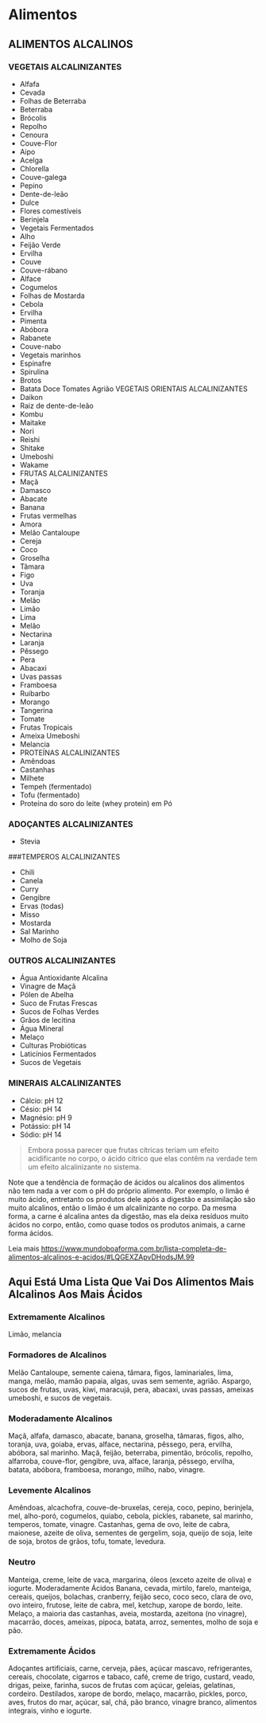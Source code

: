 # Alimentos

## ALIMENTOS ALCALINOS

### VEGETAIS ALCALINIZANTES

- Alfafa
- Cevada
- Folhas de Beterraba
- Beterraba
- Brócolis
- Repolho
- Cenoura
- Couve-Flor
- Aipo
- Acelga
- Chlorella
- Couve-galega
- Pepino
- Dente-de-leão
- Dulce
- Flores comestíveis
- Berinjela
- Vegetais Fermentados
- Alho
- Feijão Verde
- Ervilha
- Couve
- Couve-rábano
- Alface
- Cogumelos
- Folhas de Mostarda
- Cebola
- Ervilha
- Pimenta
- Abóbora
- Rabanete
- Couve-nabo
- Vegetais marinhos
- Espinafre
- Spirulina
- Brotos
- Batata Doce
Tomates
Agrião
VEGETAIS ORIENTAIS ALCALINIZANTES
- Daikon
- Raiz de dente-de-leão
- Kombu
- Maitake
- Nori
- Reishi
- Shitake
- Umeboshi
- Wakame
- FRUTAS ALCALINIZANTES
- Maçã
- Damasco
- Abacate
- Banana
- Frutas vermelhas
- Amora
- Melão Cantaloupe
- Cereja
- Coco
- Groselha
- Tâmara
- Figo
- Uva
- Toranja
- Melão
- Limão
- Lima
- Melão
- Nectarina
- Laranja
- Pêssego
- Pera
- Abacaxi
- Uvas passas
- Framboesa
- Ruibarbo
- Morango
- Tangerina
- Tomate
- Frutas Tropicais
- Ameixa Umeboshi
- Melancia
- PROTEÍNAS ALCALINIZANTES
- Amêndoas
- Castanhas
- Milhete
- Tempeh (fermentado)
- Tofu (fermentado)
- Proteína do soro do leite (whey protein)  em Pó

### ADOÇANTES ALCALINIZANTES
- Stevia

###TEMPEROS ALCALINIZANTES
- Chili
- Canela
- Curry
- Gengibre
- Ervas (todas)
- Misso
- Mostarda
- Sal Marinho
- Molho de Soja

### OUTROS ALCALINIZANTES
- Água Antioxidante Alcalina
- Vinagre de Maçã
- Pólen de Abelha
- Suco de Frutas Frescas
- Sucos de Folhas Verdes
- Grãos de lecitina
- Água Mineral
- Melaço
- Culturas Probióticas
- Laticínios Fermentados
- Sucos de Vegetais

### MINERAIS ALCALINIZANTES
- Cálcio: pH 12
- Césio: pH 14
- Magnésio: pH 9
- Potássio: pH 14
- Sódio: pH 14


> Embora possa parecer que frutas cítricas teriam um efeito acidificante no corpo, o ácido cítrico que elas contêm na verdade tem um efeito alcalinizante no sistema.

Note que a tendência de formação de ácidos ou alcalinos dos alimentos não tem nada a ver com o pH do próprio alimento. Por exemplo, o limão é muito ácido, entretanto os produtos dele após a digestão e assimilação são muito alcalinos, então o limão é um alcalinizante no corpo. Da mesma forma, a carne é alcalina antes da digestão, mas ela deixa resíduos muito ácidos no corpo, então, como quase todos os produtos animais, a carne forma ácidos.

Leia mais https://www.mundoboaforma.com.br/lista-completa-de-alimentos-alcalinos-e-acidos/#LQGEXZApvDHodsJM.99

## Aqui Está Uma Lista Que Vai Dos Alimentos Mais Alcalinos Aos Mais Ácidos

### Extremamente Alcalinos
Limão, melancia

### Formadores de Alcalinos
Melão Cantaloupe, semente caiena, tâmara, figos, laminariales, lima, manga, melão, mamão papaia, algas, uvas sem semente, agrião.
Aspargo, sucos de frutas, uvas, kiwi, maracujá, pera, abacaxi, uvas passas, ameixas umeboshi, e sucos de vegetais.

### Moderadamente Alcalinos
Maçã, alfafa, damasco, abacate, banana, groselha, tâmaras, figos, alho, toranja, uva, goiaba, ervas, alface, nectarina, pêssego, pera, ervilha, abóbora, sal marinho.
Maçã, feijão, beterraba, pimentão, brócolis, repolho, alfarroba, couve-flor, gengibre, uva, alface, laranja, pêssego, ervilha, batata, abóbora, framboesa, morango, milho, nabo, vinagre.

###  Levemente Alcalinos
Amêndoas, alcachofra, couve-de-bruxelas, cereja, coco, pepino, berinjela, mel, alho-poró, cogumelos, quiabo, cebola, pickles, rabanete, sal marinho, temperos, tomate, vinagre.
Castanhas, gema de ovo, leite de cabra, maionese, azeite de oliva, sementes de gergelim, soja, queijo de soja, leite de soja, brotos de grãos, tofu, tomate, levedura.

### Neutro
Manteiga, creme, leite de vaca, margarina, óleos (exceto azeite de oliva) e iogurte.
Moderadamente Ácidos
Banana, cevada, mirtilo, farelo, manteiga, cereais, queijos, bolachas, cranberry, feijão seco, coco seco, clara de ovo, ovo inteiro, frutose, leite de cabra, mel, ketchup, xarope de bordo, leite.
Melaço, a maioria das castanhas, aveia, mostarda, azeitona (no vinagre), macarrão, doces, ameixas, pipoca, batata, arroz, sementes, molho de soja e pão.

### Extremamente Ácidos
Adoçantes artificiais, carne, cerveja, pães, açúcar mascavo, refrigerantes, cereais, chocolate, cigarros e tabaco, café, creme de trigo, custard, veado, drigas, peixe, farinha, sucos de frutas com açúcar, geleias, gelatinas, cordeiro.
Destilados, xarope de bordo, melaço, macarrão, pickles, porco, aves, frutos do mar, açúcar, sal, chá, pão branco, vinagre branco, alimentos integrais, vinho e iogurte.